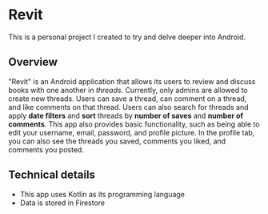 # Revit

This is a personal project I created to try and delve deeper into Android.

## Overview

"Revit" is an Android application that allows its users to review and discuss books with one another in *threads*.
Currently, only admins are allowed to create new threads. Users can save a thread, can comment on a thread, and like comments on that thread.
Users can also search for threads and apply **date filters** and **sort** threads by **number of saves** and **number of comments**.
This app also provides basic functionality, such as being able to edit your username, email, password, and profile picture.
In the profile tab, you can also see the threads you saved, comments you liked, and comments you posted.

## Technical details
- This app uses Kotlin as its programming language
- Data is stored in Firestore
